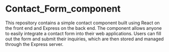 # Contact_Form_component
This repository contains a simple contact component built using React on the front end and Express on the back end. The component allows anyone to easily integrate a contact form into their web applications. Users can fill out the form and submit their inquiries, which are then stored and managed through the Express server.
